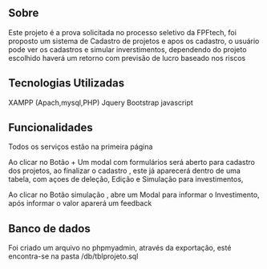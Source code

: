 ## Sobre 

Este projeto é a prova solicitada no processo seletivo da FPFtech, foi proposto um sistema de Cadastro de projetos e apos os cadastro, o usuário pode ver os cadastros e simular inverstimentos, dependendo do projeto escolhido haverá um retorno com previsão de lucro baseado nos riscos

## Tecnologias Utilizadas

XAMPP (Apach,mysql,PHP)
Jquery
Bootstrap
javascript

## Funcionalidades

Todos os serviços estão na primeira página

Ao clicar no Botão + Um modal com formulários será aberto para cadastro dos projetos, ao finalizar o cadastro , este já aparecerá dentro de uma tabela, com açoes de deleção, Edição e Simulação para investimentos,

Ao clicar no Botão simulação , abre um Modal para informar o Investimento, após informar o valor aparerá um feedback

## Banco de dados 

Foi criado um arquivo no phpmyadmin, através da exportação, esté encontra-se na pasta /db/tblprojeto.sql

